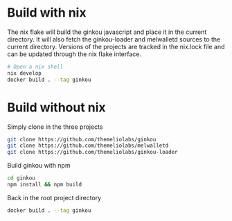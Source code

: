 # Build with nix
The nix flake will build the ginkou javascript and place it in the current
directory. It will also fetch the ginkou-loader and melwalletd sources to the
current directory. Versions of the projects are tracked in the nix.lock file
and can be updated through the nix flake interface.

```bash
# Open a nix shell
nix develop
docker build . --tag ginkou
```

# Build without nix
Simply clone in the three projects

```bash
git clone https://github.com/themeliolabs/ginkou
git clone https://github.com/themeliolabs/melwalletd
git clone https://github.com/themeliolabs/ginkou-loader
```

Build ginkou with npm
```bash
cd ginkou
npm install && npm build
```

Back in the root project directory
```bash
docker build . --tag ginkou
```
